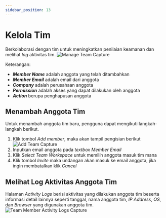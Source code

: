 ```yaml
---
sidebar_position: 13
---
```


# Kelola Tim
Berkolaborasi dengan tim untuk meningkatkan penilaian keamanan dan melihat *log* aktivitas tim.
![Manage Team Capture](/img/capture/manage-team.png)

Keterangan:
- ***Member Name*** adalah anggota yang telah ditambahkan 
- ***Member Email*** adalah email dari anggota 
- ***Company*** adalah perusahaan anggota 
- ***Permission*** adalah akses yang dapat dilakukan oleh anggota 
- ***Action*** berupa penghapusan anggota

## Menambah Anggota Tim
Untuk menambah anggota tim baru, pengguna dapat mengikuti langkah-langkah berikut.
1. Klik tombol *Add member*, maka akan tampil pengisian berikut
   ![Add Team Capture](/img/capture/add-team.png)
2. Inputkan email anggota pada *textbox Member Email*
3. Klik *Select Team Workspace* untuk memilih anggota masuk tim mana
4. Klik tombol *Invite* maka undangan akan masuk ke email anggota, jika ingin membatalkan klik *Cancel*

## Melihat Log Aktivitas Anggota Tim
Halaman *Activity Logs* berisi aktivitas yang dilakukan anggota tim beserta informasi detail lainnya seperti tanggal, nama anggota tim, *IP Address*, *OS*, dan *Browser* yang digunakan anggota tim.
![Team Member Activity Logs Capture](/img/capture/activity-log-member.png)
